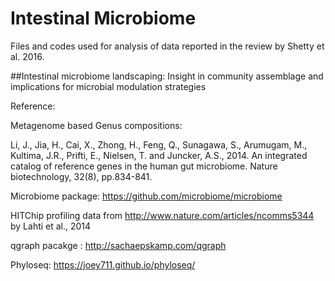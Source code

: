 # Intestinal Microbiome 
Files and codes used for analysis of data reported in the review by Shetty et al. 2016.  

##Intestinal microbiome landscaping: Insight in community assemblage and implications for microbial modulation strategies



Reference:

Metagenome based Genus compositions:

Li, J., Jia, H., Cai, X., Zhong, H., Feng, Q., Sunagawa, S., Arumugam, M., Kultima, J.R., Prifti, E., Nielsen, T. and Juncker, A.S., 2014. An integrated catalog of reference genes in the human gut microbiome. Nature biotechnology, 32(8), pp.834-841.

Microbiome package: https://github.com/microbiome/microbiome

HITChip profiling data from http://www.nature.com/articles/ncomms5344 by Lahti et al., 2014

qgraph pacakge :  http://sachaepskamp.com/qgraph

Phyloseq: https://joey711.github.io/phyloseq/

